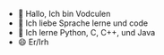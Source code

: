 - 👋 Hallo, Ich bin Vodculen
- 👀 Ich liebe Sprache lerne und code
- 🌱 Ich lerne Python, C, C++, und Java
- 😄 Er/Irh 
